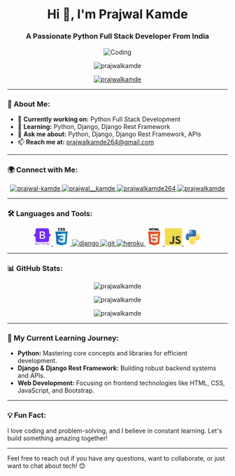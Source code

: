 <h1 align="center">Hi 👋, I'm Prajwal Kamde</h1>
<h3 align="center">A Passionate Python Full Stack Developer From India</h3>
<p align="center">
  <img align="center" alt="Coding" width="400" src="https://user-images.githubusercontent.com/74038190/212749171-b84692a8-2b04-4e3b-93ca-ac14705da224.gif">
</p>

<p align="center">
  <img src="https://komarev.com/ghpvc/?username=prajwalkamde&label=Profile%20views&color=0e75b6&style=flat" alt="prajwalkamde" />
</p>

<p align="center">
  <a href="https://github.com/ryo-ma/github-profile-trophy">
    <img src="https://github-profile-trophy.vercel.app/?username=prajwalkamde" alt="prajwalkamde" />
  </a>
</p>

---

### 🚀 About Me:
- 🔭 **Currently working on:** Python Full Stack Development
- 🌱 **Learning:** Python, Django, Django Rest Framework
- 💬 **Ask me about:** Python, Django, Django Rest Framework, APIs
- 📫 **Reach me at:** [prajwalkamde264@gmail.com](mailto:prajwalkamde264@gmail.com)

---

### 🌍 Connect with Me:
<p align="center">
  <a href="https://www.linkedin.com/in/prajwal-kamde/" target="blank">
    <img align="center" src="https://raw.githubusercontent.com/rahuldkjain/github-profile-readme-generator/master/src/images/icons/Social/linked-in-alt.svg" alt="prajwal-kamde" height="30" width="40" />
  </a>
  <a href="https://instagram.com/prajwal__kamde" target="blank">
    <img align="center" src="https://raw.githubusercontent.com/rahuldkjain/github-profile-readme-generator/master/src/images/icons/Social/instagram.svg" alt="prajwal__kamde" height="30" width="40" />
  </a>
  <a href="https://www.hackerrank.com/prajwalkamde264" target="blank">
    <img align="center" src="https://raw.githubusercontent.com/rahuldkjain/github-profile-readme-generator/master/src/images/icons/Social/hackerrank.svg" alt="prajwalkamde264" height="30" width="40" />
  </a>
  <a href="https://auth.geeksforgeeks.org/user/prajwalkamde" target="blank">
    <img align="center" src="https://raw.githubusercontent.com/rahuldkjain/github-profile-readme-generator/master/src/images/icons/Social/geeks-for-geeks.svg" alt="prajwalkamde" height="30" width="40" />
  </a>
</p>

---

### 🛠️ Languages and Tools:
<p align="center">
  <a href="https://getbootstrap.com" target="_blank">
    <img src="https://raw.githubusercontent.com/devicons/devicon/master/icons/bootstrap/bootstrap-plain-wordmark.svg" alt="bootstrap" width="40" height="40"/>
  </a>
  <a href="https://www.w3schools.com/css/" target="_blank">
    <img src="https://raw.githubusercontent.com/devicons/devicon/master/icons/css3/css3-original-wordmark.svg" alt="css3" width="40" height="40"/>
  </a>
  <a href="https://www.djangoproject.com/" target="_blank">
    <img src="https://cdn.worldvectorlogo.com/logos/django.svg" alt="django" width="40" height="40"/>
  </a>
  <a href="https://git-scm.com/" target="_blank">
    <img src="https://www.vectorlogo.zone/logos/git-scm/git-scm-icon.svg" alt="git" width="40" height="40"/>
  </a>
  <a href="https://heroku.com" target="_blank">
    <img src="https://www.vectorlogo.zone/logos/heroku/heroku-icon.svg" alt="heroku" width="40" height="40"/>
  </a>
  <a href="https://www.w3.org/html/" target="_blank">
    <img src="https://raw.githubusercontent.com/devicons/devicon/master/icons/html5/html5-original-wordmark.svg" alt="html5" width="40" height="40"/>
  </a>
  <a href="https://developer.mozilla.org/en-US/docs/Web/JavaScript" target="_blank">
    <img src="https://raw.githubusercontent.com/devicons/devicon/master/icons/javascript/javascript-original.svg" alt="javascript" width="40" height="40"/>
  </a>
  <a href="https://www.python.org" target="_blank">
    <img src="https://raw.githubusercontent.com/devicons/devicon/master/icons/python/python-original.svg" alt="python" width="40" height="40"/>
  </a>
</p>

---

### 📊 GitHub Stats:
<p align="center">
  <img src="https://github-readme-stats.vercel.app/api?username=prajwalkamde&show_icons=true&locale=en" alt="prajwalkamde" />
</p>

<p align="center">
  <img src="https://github-readme-streak-stats.herokuapp.com/?user=prajwalkamde" alt="prajwalkamde" />
</p>

<p align="center">
  <img src="https://github-readme-stats.vercel.app/api/top-langs?username=prajwalkamde&show_icons=true&locale=en&layout=compact" alt="prajwalkamde" />
</p>

---

### 🌱 My Current Learning Journey:
- **Python:** Mastering core concepts and libraries for efficient development.
- **Django & Django Rest Framework:** Building robust backend systems and APIs.
- **Web Development:** Focusing on frontend technologies like HTML, CSS, JavaScript, and Bootstrap.

---

### 💡 Fun Fact:
I love coding and problem-solving, and I believe in constant learning. Let's build something amazing together!

---

Feel free to reach out if you have any questions, want to collaborate, or just want to chat about tech! 😊
